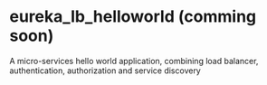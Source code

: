 # eureka_lb_helloworld (comming soon)
A micro-services hello world application, combining load balancer, authentication, authorization and service discovery
